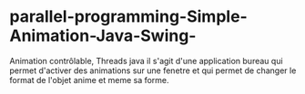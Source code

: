 # parallel-programming-Simple-Animation-Java-Swing-
Animation contrôlable, Threads java
 il s'agit d'une application bureau qui permet d'activer des animations sur une fenetre et qui permet de changer le format de 
 l'objet anime et meme sa forme.
 
